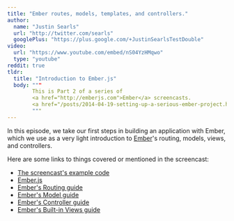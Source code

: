 ```yaml
---
title: "Ember routes, models, templates, and controllers."
author:
  name: "Justin Searls"
  url: "http://twitter.com/searls"
  googlePlus: "https://plus.google.com/+JustinSearlsTestDouble"
video:
  url: "https://www.youtube.com/embed/nS04YzHMqwo"
  type: "youtube"
reddit: true
tldr:
  title: "Introduction to Ember.js"
  body: """
        This is Part 2 of a series of
        <a href="http://emberjs.com">Ember</a> screencasts.
        <a href="/posts/2014-04-19-setting-up-a-serious-ember-project.html">Part 1</a>
        """
---
```


In this episode, we take our first steps in building an application with Ember,
which we use as a very light introduction to [Ember](http://emberjs.com)'s
routing, models, views, and controllers.

Here are some links to things covered or mentioned in the screencast:

* [The screencast's example code](https://github.com/testdouble/good-day)
* [Ember.js](http://emberjs.com)
* [Ember's Routing guide](http://emberjs.com/guides/routing/)
* [Ember's Model guide](http://emberjs.com/guides/models/)
* [Ember's Controller guide](http://emberjs.com/guides/controllers/)
* [Ember's Built-in Views guide](http://emberjs.com/guides/views/built-in-views/)
